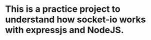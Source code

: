This is a practice project to understand how socket-io works with expressjs and NodeJS.
======================================================================================